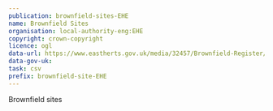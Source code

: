```yaml
---
publication: brownfield-sites-EHE
name: Brownfield Sites
organisation: local-authority-eng:EHE
copyright: crown-copyright
licence: ogl
data-url: https://www.eastherts.gov.uk/media/32457/Brownfield-Register/spreadsheet/Brownfield_Land_Register-_Excel.xlsx
data-gov-uk: 
task: csv
prefix: brownfield-site-EHE
---
```


Brownfield sites

